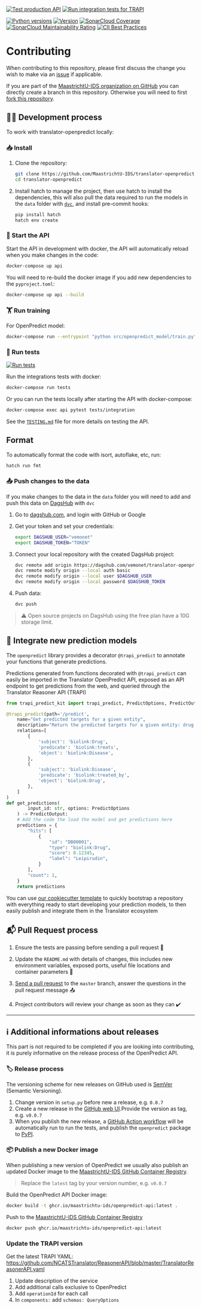 [![Test production API](https://github.com/MaastrichtU-IDS/translator-openpredict/actions/workflows/run-tests-prod.yml/badge.svg)](https://github.com/MaastrichtU-IDS/translator-openpredict/actions/workflows/run-tests-prod.yml) [![Run integration tests for TRAPI](https://github.com/MaastrichtU-IDS/translator-openpredict/actions/workflows/test-integration.yml/badge.svg)](https://github.com/MaastrichtU-IDS/translator-openpredict/actions/workflows/test-integration.yml)

[![Python versions](https://img.shields.io/pypi/pyversions/openpredict)](https://pypi.org/project/openpredict) [![Version](https://img.shields.io/pypi/v/openpredict)](https://pypi.org/project/openpredict) [![SonarCloud Coverage](https://sonarcloud.io/api/project_badges/measure?project=MaastrichtU-IDS_translator-openpredict&metric=coverage)](https://sonarcloud.io/dashboard?id=MaastrichtU-IDS_translator-openpredict) [![SonarCloud Maintainability Rating](https://sonarcloud.io/api/project_badges/measure?project=MaastrichtU-IDS_translator-openpredict&metric=sqale_rating)](https://sonarcloud.io/dashboard?id=MaastrichtU-IDS_translator-openpredict) [![CII Best  Practices](https://bestpractices.coreinfrastructure.org/projects/4382/badge)](https://bestpractices.coreinfrastructure.org/projects/4382)

# Contributing

When contributing to this repository, please first discuss the change you wish to make via an [issue](https://github.com/MaastrichtU-IDS/translator-openpredict/issues) if applicable.

If you are part of the [MaastrichtU-IDS organization on GitHub](https://github.com/MaastrichtU-IDS) you can directly create a branch in this repository. Otherwise you will need to first [fork this repository](https://github.com/MaastrichtU-IDS/translator-openpredict/fork).

## 👩‍💻 Development process

To work with translator-openpredict locally:

### 📥️ Install

1. Clone the repository:

   ```bash
   git clone https://github.com/MaastrichtU-IDS/translator-openpredict.git
   cd translator-openpredict
   ```

2. Install hatch to manage the project, then use hatch to install the dependencies, this will also pull the data required to run the models in the `data` folder with [`dvc`](https://dvc.org/), and install pre-commit hooks:

   ```bash
   pip install hatch
   hatch env create
   ```

### 🚀 Start the API

Start the API in development with docker, the API will automatically reload when you make changes in the code:

```bash
docker-compose up api
```

You will need to re-build the docker image if you add new dependencies to the `pyproject.toml`:

```bash
docker-compose up api --build
```


### 🏋️ Run training

For OpenPredict model:

```bash
docker-compose run --entrypoint "python src/openpredict_model/train.py" tests
```


### 🧪 Run tests

[![Run tests](https://github.com/MaastrichtU-IDS/translator-openpredict/workflows/Run%20tests/badge.svg)](https://github.com/MaastrichtU-IDS/translator-openpredict/actions?query=workflow%3A%22Run+tests%22)

Run the integrations tests with docker:

```bash
docker-compose run tests
```

Or you can run the tests locally after starting the API with docker-compose:

```bash
docker-compose exec api pytest tests/integration
```

See the [`TESTING.md`](/TESTING.md) file for more details on testing the API.

## Format

To automatically format the code with isort, autoflake, etc, run:

```bash
hatch run fmt
```

### 📤️ Push changes to the data

If you make changes to the data in the `data` folder you will need to add and push this data on [DagsHub](https://dagshub.com/docs/integration_guide/dvc/) with `dvc`

1. Go to [dagshub.com](https://dagshub.com/user/login), and login with GitHub or Google

2. Get your token and set your credentials:

   ```bash
   export DAGSHUB_USER="vemonet"
   export DAGSHUB_TOKEN="TOKEN"
   ```

3. Connect your local repository with the created DagsHub project:

   ```bash
   dvc remote add origin https://dagshub.com/vemonet/translator-openpredict.dvc
   dvc remote modify origin --local auth basic
   dvc remote modify origin --local user $DAGSHUB_USER
   dvc remote modify origin --local password $DAGSHUB_TOKEN
   ```

4. Push data:

   ```bash
   dvc push
   ```

> ⚠️ Open source projects on DagsHub using the free plan have a 10G storage limit.

## 📝 Integrate new prediction models

The `openpredict` library provides a decorator `@trapi_predict` to annotate your functions that generate predictions.

Predictions generated from functions decorated with `@trapi_predict` can easily be imported in the Translator OpenPredict API, exposed as an API endpoint to get predictions from the web, and queried through the Translator Reasoner API (TRAPI)

```python
from trapi_predict_kit import trapi_predict, PredictOptions, PredictOutput

@trapi_predict(path='/predict',
    name="Get predicted targets for a given entity",
    description="Return the predicted targets for a given entity: drug (DrugBank ID) or disease (OMIM ID), with confidence scores.",
    relations=[
        {
            'subject': 'biolink:Drug',
            'predicate': 'biolink:treats',
            'object': 'biolink:Disease',
        },
        {
            'subject': 'biolink:Disease',
            'predicate': 'biolink:treated_by',
            'object': 'biolink:Drug',
        },
    ]
)
def get_predictions(
        input_id: str, options: PredictOptions
    ) -> PredictOutput:
    # Add the code the load the model and get predictions here
    predictions = {
        "hits": [
            {
                "id": "DB00001",
                "type": "biolink:Drug",
                "score": 0.12345,
                "label": "Leipirudin",
            }
        ],
        "count": 1,
    }
    return predictions
```

You can use [our cookiecutter template](https://github.com/MaastrichtU-IDS/cookiecutter-openpredict-api/) to quickly bootstrap a repository with everything ready to start developing your prediction models, to then easily publish and integrate them in the Translator ecosystem

## 📬 Pull Request process

1. Ensure the tests are passing before sending a pull request 🧪

2. Update the `README.md` with details of changes, this includes new environment variables, exposed ports, useful file locations and container parameters 📝
3. [Send a pull request](https://github.com/MaastrichtU-IDS/translator-openpredict/compare) to the `master` branch, answer the questions in the pull request message 📤
4. Project contributors will review your change as soon as they can ✔️

---

## ℹ️ Additional informations about releases

This part is not required to be completed if you are looking into contributing, it is purely informative on the release process of the OpenPredict API.

### 🏷️ Release process

The versioning scheme for new releases on GitHub used is [SemVer](http://semver.org/) (Semantic Versioning).

1. Change version in `setup.py` before new a release, e.g. `0.0.7`
2. Create a new release in the [GitHub web UI](https:///github.com/MaastrichtU-IDS/translator-openpredict).Provide the version as tag, e.g. `v0.0.7`
3. When you publish the new release, a [GitHub Action workflow](https://github.com/MaastrichtU-IDS/translator-openpredict/actions?query=workflow%3A%22Publish+package%22) will be automatically run to run the tests, and publish the `openpredict` package to [PyPI](https://pypi.org/project/openpredict/).

### 📦 Publish a new Docker image

When publishing a new version of OpenPredict we usually also publish an updated Docker image to the [MaastrichtU-IDS GitHub Container Registry](https://github.com/orgs/MaastrichtU-IDS/packages/container/package/openpredict-api).

> Replace the `latest` tag by your version number, e.g. `v0.0.7`

Build the OpenPredict API Docker image:

```bash
docker build -t ghcr.io/maastrichtu-ids/openpredict-api:latest .
```

Push to the [MaastrichtU-IDS GitHub Container Registry](https://github.com/orgs/MaastrichtU-IDS/packages/container/package/openpredict-api)

```bash
docker push ghcr.io/maastrichtu-ids/openpredict-api:latest
```

### Update the TRAPI version

Get the latest TRAPI YAML: https://github.com/NCATSTranslator/ReasonerAPI/blob/master/TranslatorReasonerAPI.yaml

1. Update description of the service
2. Add additional calls exclusive to OpenPredict
3. Add `operationId` for each call
4. In `components:` add `schemas: QueryOptions`
